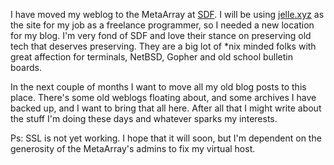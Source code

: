 <!--
title: Blog moved to SDF
categories: general, english
-->
I have moved my weblog to the MetaArray at [SDF](https://sdf.org). I will be
using [jelle.xyz](https://jelle.xyz) as the site for my job as a freelance
programmer, so I needed a new location for my blog. I'm very fond of SDF and
love their stance on preserving old tech that deserves preserving. They are a
big lot of \*nix minded folks with great affection for terminals, NetBSD,
Gopher and old school bulletin boards.

In the next couple of months I want to move all my old blog posts to this
place. There's some old weblogs floating about, and some archives I have backed
up, and I want to bring that all here. After all that I might write about the
stuff I'm doing these days and whatever sparks my interests.

Ps: SSL is not yet working. I hope that it will soon, but I'm dependent on the
generosity of the MetaArray's admins to fix my virtual host.
